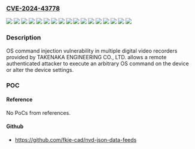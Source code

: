 ### [CVE-2024-43778](https://cve.mitre.org/cgi-bin/cvename.cgi?name=CVE-2024-43778)
![](https://img.shields.io/static/v1?label=Product&message=AHD04T-A&color=blue)
![](https://img.shields.io/static/v1?label=Product&message=AHD08T-A&color=blue)
![](https://img.shields.io/static/v1?label=Product&message=AHD16T-A&color=blue)
![](https://img.shields.io/static/v1?label=Product&message=HDVR-1600&color=blue)
![](https://img.shields.io/static/v1?label=Product&message=HDVR-400&color=blue)
![](https://img.shields.io/static/v1?label=Product&message=HDVR-800&color=blue)
![](https://img.shields.io/static/v1?label=Product&message=NVR04T-A&color=blue)
![](https://img.shields.io/static/v1?label=Product&message=NVR08T-A&color=blue)
![](https://img.shields.io/static/v1?label=Product&message=NVR16T-A&color=blue)
![](https://img.shields.io/static/v1?label=Version&message=0%20&color=brightgreen)
![](https://img.shields.io/static/v1?label=Version&message=prior%20to%2046110.1.100869.65%20&color=brightgreen)
![](https://img.shields.io/static/v1?label=Version&message=prior%20to%2049310.1.100540.65%20&color=brightgreen)
![](https://img.shields.io/static/v1?label=Version&message=prior%20to%2053210.1.900103.65%20&color=brightgreen)
![](https://img.shields.io/static/v1?label=Version&message=prior%20to%2053310.1.900111.65%20&color=brightgreen)
![](https://img.shields.io/static/v1?label=Version&message=prior%20to%2056x10.1.100540.65%20&color=brightgreen)
![](https://img.shields.io/static/v1?label=Version&message=prior%20to%207xx10.1.900055.65%20&color=brightgreen)
![](https://img.shields.io/static/v1?label=Vulnerability&message=OS%20command%20injection&color=brightgreen)

### Description

OS command injection vulnerability in multiple digital video recorders provided by TAKENAKA ENGINEERING CO., LTD. allows a remote authenticated attacker to execute an arbitrary OS command on the device or alter the device settings.

### POC

#### Reference
No PoCs from references.

#### Github
- https://github.com/fkie-cad/nvd-json-data-feeds

